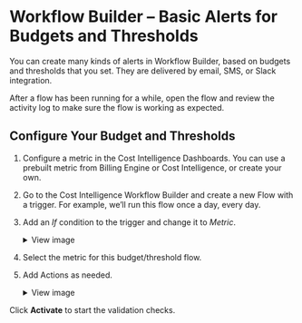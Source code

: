# Workflow Builder – Basic Alerts for Budgets and Thresholds 
You can create many kinds of alerts in Workflow Builder, based on budgets and thresholds that you set. They are delivered by email, SMS, or Slack integration.

After a flow has been running for a while, open the flow and review the activity log to make sure the flow is working as expected.

## Configure Your Budget and Thresholds
1. Configure a metric in the Cost Intelligence Dashboards. You can use a prebuilt metric from Billing Engine or Cost Intelligence, or create your own.

2. Go to the Cost Intelligence Workflow Builder and create a new Flow with a trigger.
   For example, we’ll run this flow once a day, every day.

3. Add an <i>If</i> condition to the trigger and change it to <i>Metric</i>.

   <details>
    <summary markdown="span">View image</summary>

    ![image](https://github.com/spotinst/help/assets/167069628/81481441-5f4a-45e6-8229-73fa97d46580)
 
    </details>

4. Select the metric for this budget/threshold flow.
5. Add Actions as needed.

   <details>
    <summary markdown="span">View image</summary>

    ![image](https://github.com/spotinst/help/assets/167069628/fb43a911-f8ca-427a-80f7-1198441456fd)

    </details>

Click **Activate** to start the validation checks.
